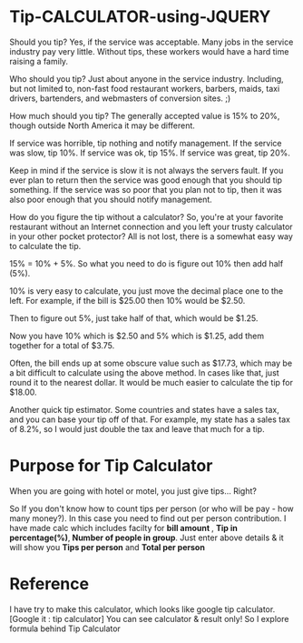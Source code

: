 # Tip-CALCULATOR-using-JQUERY
Should you tip?
Yes, if the service was acceptable. Many jobs in the service industry pay very little. Without tips, these workers would have a hard time raising a family.

Who should you tip?
Just about anyone in the service industry. Including, but not limited to, non-fast food restaurant workers, barbers, maids, taxi drivers, bartenders, and webmasters of conversion sites. ;)

How much should you tip?
The generally accepted value is 15% to 20%, though outside North America it may be different.

If service was horrible, tip nothing and notify management. If the service was slow, tip 10%. If service was ok, tip 15%. If service was great, tip 20%.

Keep in mind if the service is slow it is not always the servers fault. If you ever plan to return then the service was good enough that you should tip something. If the service was so poor that you plan not to tip, then it was also poor enough that you should notify management.

How do you figure the tip without a calculator?
So, you're at your favorite restaurant without an Internet connection and you left your trusty calculator in your other pocket protector? All is not lost, there is a somewhat easy way to calculate the tip.

15% = 10% + 5%. So what you need to do is figure out 10% then add half (5%).

10% is very easy to calculate, you just move the decimal place one to the left. For example, if the bill is $25.00 then 10% would be $2.50.

Then to figure out 5%, just take half of that, which would be $1.25.

Now you have 10% which is $2.50 and 5% which is $1.25, add them together for a total of $3.75.

Often, the bill ends up at some obscure value such as $17.73, which may be a bit difficult to calculate using the above method. In cases like that, just round it to the nearest dollar. It would be much easier to calculate the tip for $18.00.

Another quick tip estimator.
Some countries and states have a sales tax, and you can base your tip off of that. For example, my state has a sales tax of 8.2%, so I would just double the tax and leave that much for a tip.

# Purpose for Tip Calculator
When you are going with hotel or motel, you just give tips... Right?

So If you don't know how to count tips per person (or who will be pay - how many money?).
In this case you need to find out per person contribution.
I have made calc which includes facilty for <b> bill amount </b>, <b> Tip in percentage(%)</b>,<b> Number of people in group</b>.
Just enter above details & it will show you <b> Tips per person</b> and <b> Total per person</b>

# Reference
I have try to make this calculator, which looks like google tip calculator.
[Google it : tip calculator]
You can see calculator & result only! So I explore formula behind Tip Calculator
